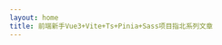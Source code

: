 ```yaml
---
layout: home
title: 前端新手Vue3+Vite+Ts+Pinia+Sass项目指北系列文章
---
```


<Home />

<script setup lang="ts">
/**
 * 这里路径 @theme 可以直接指向 .vitepress/theme 目录
 */
import Home from '@theme/components/vp-home.vue'
</script>
